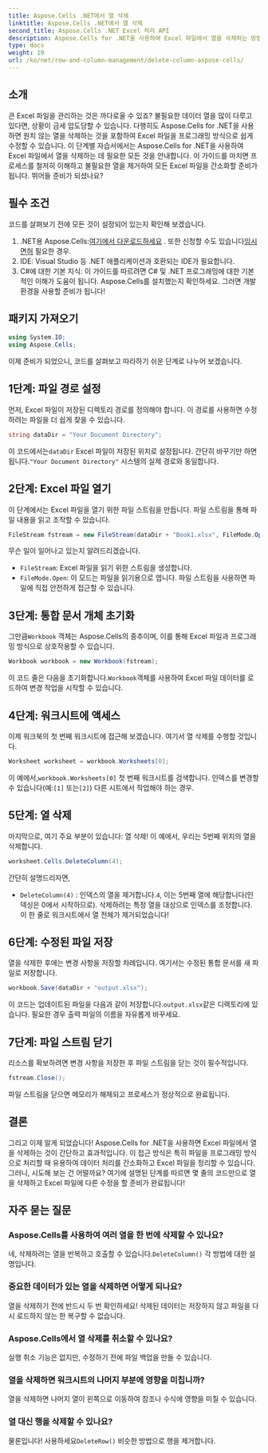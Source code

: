 ```yaml
---
title: Aspose.Cells .NET에서 열 삭제
linktitle: Aspose.Cells .NET에서 열 삭제
second_title: Aspose.Cells .NET Excel 처리 API
description: Aspose.Cells for .NET을 사용하여 Excel 파일에서 열을 삭제하는 방법을 알아보세요. 자세한 단계별 가이드를 따라 Excel 파일 수정을 간소화하세요.
type: docs
weight: 19
url: /ko/net/row-and-column-management/delete-column-aspose-cells/
---
```

## 소개
큰 Excel 파일을 관리하는 것은 까다로울 수 있죠? 불필요한 데이터 열을 많이 다루고 있다면, 상황이 금세 압도당할 수 있습니다. 다행히도 Aspose.Cells for .NET을 사용하면 원치 않는 열을 삭제하는 것을 포함하여 Excel 파일을 프로그래밍 방식으로 쉽게 수정할 수 있습니다. 이 단계별 자습서에서는 Aspose.Cells for .NET을 사용하여 Excel 파일에서 열을 삭제하는 데 필요한 모든 것을 안내합니다.
이 가이드를 마치면 프로세스를 철저히 이해하고 불필요한 열을 제거하여 모든 Excel 파일을 간소화할 준비가 됩니다. 뛰어들 준비가 되셨나요?
## 필수 조건
코드를 살펴보기 전에 모든 것이 설정되어 있는지 확인해 보겠습니다.
1.  .NET용 Aspose.Cells:[여기에서 다운로드하세요](https://releases.aspose.com/cells/net/) . 또한 신청할 수도 있습니다[임시 면허](https://purchase.aspose.com/temporary-license/) 필요한 경우.
2. IDE: Visual Studio 등 .NET 애플리케이션과 호환되는 IDE가 필요합니다.
3. C#에 대한 기본 지식: 이 가이드를 따르려면 C# 및 .NET 프로그래밍에 대한 기본적인 이해가 도움이 됩니다.
Aspose.Cells를 설치했는지 확인하세요. 그러면 개발 환경을 사용할 준비가 됩니다!
## 패키지 가져오기
```csharp
using System.IO;
using Aspose.Cells;
```
이제 준비가 되었으니, 코드를 살펴보고 따라하기 쉬운 단계로 나누어 보겠습니다.
## 1단계: 파일 경로 설정
먼저, Excel 파일이 저장된 디렉토리 경로를 정의해야 합니다. 이 경로를 사용하면 수정하려는 파일을 더 쉽게 찾을 수 있습니다.
```csharp
string dataDir = "Your Document Directory";
```
 이 코드에서는`dataDir` Excel 파일이 저장된 위치로 설정됩니다. 간단히 바꾸기만 하면 됩니다.`"Your Document Directory"` 시스템의 실제 경로와 동일합니다.
## 2단계: Excel 파일 열기
이 단계에서는 Excel 파일을 열기 위한 파일 스트림을 만듭니다. 파일 스트림을 통해 파일 내용을 읽고 조작할 수 있습니다.
```csharp
FileStream fstream = new FileStream(dataDir + "Book1.xlsx", FileMode.Open);
```
무슨 일이 일어나고 있는지 알려드리겠습니다.
- `FileStream`: Excel 파일을 읽기 위한 스트림을 생성합니다.
- `FileMode.Open`: 이 모드는 파일을 읽기용으로 엽니다.
파일 스트림을 사용하면 파일에 직접 안전하게 접근할 수 있습니다.
## 3단계: 통합 문서 개체 초기화
 그만큼`Workbook` 객체는 Aspose.Cells의 중추이며, 이를 통해 Excel 파일과 프로그래밍 방식으로 상호작용할 수 있습니다.
```csharp
Workbook workbook = new Workbook(fstream);
```
 이 코드 줄은 다음을 초기화합니다.`Workbook`객체를 사용하여 Excel 파일 데이터를 로드하여 변경 작업을 시작할 수 있습니다.
## 4단계: 워크시트에 액세스
이제 워크북의 첫 번째 워크시트에 접근해 보겠습니다. 여기서 열 삭제를 수행할 것입니다.
```csharp
Worksheet worksheet = workbook.Worksheets[0];
```
 이 예에서,`workbook.Worksheets[0]` 첫 번째 워크시트를 검색합니다. 인덱스를 변경할 수 있습니다(예:`[1]` 또는`[2]`) 다른 시트에서 작업해야 하는 경우.
## 5단계: 열 삭제
마지막으로, 여기 주요 부분이 있습니다: 열 삭제! 이 예에서, 우리는 5번째 위치의 열을 삭제합니다.
```csharp
worksheet.Cells.DeleteColumn(4);
```
간단히 설명드리자면,
- `DeleteColumn(4)` : 인덱스의 열을 제거합니다.`4`, 이는 5번째 열에 해당합니다(인덱싱은 0에서 시작하므로). 삭제하려는 특정 열을 대상으로 인덱스를 조정합니다.
이 한 줄로 워크시트에서 열 전체가 제거되었습니다!
## 6단계: 수정된 파일 저장
열을 삭제한 후에는 변경 사항을 저장할 차례입니다. 여기서는 수정된 통합 문서를 새 파일로 저장합니다.
```csharp
workbook.Save(dataDir + "output.xlsx");
```
 이 코드는 업데이트된 파일을 다음과 같이 저장합니다.`output.xlsx`같은 디렉토리에 있습니다. 필요한 경우 출력 파일의 이름을 자유롭게 바꾸세요.
## 7단계: 파일 스트림 닫기
리소스를 확보하려면 변경 사항을 저장한 후 파일 스트림을 닫는 것이 필수적입니다.
```csharp
fstream.Close();
```
파일 스트림을 닫으면 메모리가 해제되고 프로세스가 정상적으로 완료됩니다.
## 결론
그리고 이제 알게 되었습니다! Aspose.Cells for .NET을 사용하면 Excel 파일에서 열을 삭제하는 것이 간단하고 효과적입니다. 이 접근 방식은 특히 파일을 프로그래밍 방식으로 처리할 때 유용하여 데이터 처리를 간소화하고 Excel 파일을 정리할 수 있습니다. 
그러니, 시도해 보는 건 어떨까요? 여기에 설명된 단계를 따르면 몇 줄의 코드만으로 열을 삭제하고 Excel 파일에 다른 수정을 할 준비가 완료됩니다!
## 자주 묻는 질문
### Aspose.Cells를 사용하여 여러 열을 한 번에 삭제할 수 있나요?  
 네, 삭제하려는 열을 반복하고 호출할 수 있습니다.`DeleteColumn()` 각 방법에 대한 설명입니다.
### 중요한 데이터가 있는 열을 삭제하면 어떻게 되나요?  
열을 삭제하기 전에 반드시 두 번 확인하세요! 삭제된 데이터는 저장하지 않고 파일을 다시 로드하지 않는 한 복구할 수 없습니다.
### Aspose.Cells에서 열 삭제를 취소할 수 있나요?  
실행 취소 기능은 없지만, 수정하기 전에 파일 백업을 만들 수 있습니다.
### 열을 삭제하면 워크시트의 나머지 부분에 영향을 미칩니까?  
열을 삭제하면 나머지 열이 왼쪽으로 이동하여 참조나 수식에 영향을 미칠 수 있습니다.
### 열 대신 행을 삭제할 수 있나요?  
 물론입니다! 사용하세요`DeleteRow()` 비슷한 방법으로 행을 제거합니다.